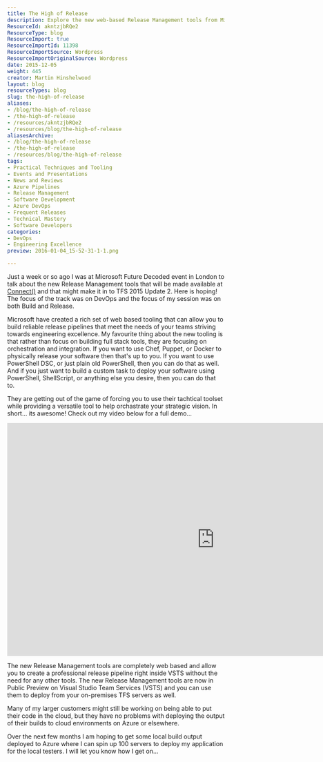 ```yaml
---
title: The High of Release
description: Explore the new web-based Release Management tools from Microsoft, designed to enhance DevOps and streamline your release pipelines for engineering excellence.
ResourceId: akntzjbRQe2
ResourceType: blog
ResourceImport: true
ResourceImportId: 11398
ResourceImportSource: Wordpress
ResourceImportOriginalSource: Wordpress
date: 2015-12-05
weight: 445
creator: Martin Hinshelwood
layout: blog
resourceTypes: blog
slug: the-high-of-release
aliases:
- /blog/the-high-of-release
- /the-high-of-release
- /resources/akntzjbRQe2
- /resources/blog/the-high-of-release
aliasesArchive:
- /blog/the-high-of-release
- /the-high-of-release
- /resources/blog/the-high-of-release
tags:
- Practical Techniques and Tooling
- Events and Presentations
- News and Reviews
- Azure Pipelines
- Release Management
- Software Development
- Azure DevOps
- Frequent Releases
- Technical Mastery
- Software Developers
categories:
- DevOps
- Engineering Excellence
preview: 2016-01-04_15-52-31-1-1.png

---
```

Just a week or so ago I was at Microsoft Future Decoded event in London to talk about the new Release Management tools that will be made available at [Connect()](https://channel9.msdn.com/Events/Visual-Studio/Connect-event-2015/) and that might make it in to TFS 2015 Update 2. Here is hoping! The focus of the track was on DevOps and the focus of my session was on both Build and Release.

Microsoft have created a rich set of web based tooling that can allow you to build reliable release pipelines that meet the needs of your teams striving towards engineering excellence. My favourite thing about the new tooling is that rather than focus on building full stack tools, they are focusing on orchestration and integration. If you want to use Chef, Puppet, or Docker to physically release your software then that's up to you. If you want to use PowerShell DSC, or just plain old PowerShell, then you can do that as well. And if you just want to build a custom task to deploy your software using PowerShell, ShellScript, or anything else you desire, then you can do that to.

They are getting out of the game of forcing you to use their tachtical toolset while providing a versatile tool to help orchastrate your strategic vision. In short... its awesome! Check out my video below for a full demo...

<iframe width="960" height="540" src="https://channel9.msdn.com/Events/FutureDecoded/Future-Decoded-2015-UK/15/player?format=html5" allowfullscreen="allowfullscreen" frameborder="0"></iframe>

The new Release Management tools are completely web based and allow you to create a professional release pipeline right inside VSTS without the need for any other tools. The new Release Management tools are now in Public Preview on Visual Studio Team Services (VSTS) and you can use them to deploy from your on-premises TFS servers as well.

Many of my larger customers might still be working on being able to put their code in the cloud, but they have no problems with deploying the output of their builds to cloud environments on Azure or elsewhere.

Over the next few months I am hoping to get some local build output deployed to Azure where I can spin up 100 servers to deploy my application for the local testers. I will let you know how I get on...
